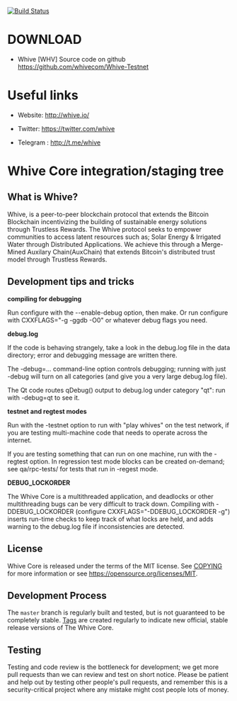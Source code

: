 [![Build Status](https://travis-ci.org/whivecom/Whive-Testnet.git.svg?branch=master)](https://travis-ci.org/whivecom/Whive-Testnet.git)


DOWNLOAD
========

* Whive [WHV] Source code on github https://github.com/whivecom/Whive-Testnet


Useful links
============

* Website:        http://whive.io/

* Twitter:        https://twitter.com/whive
* Telegram   :    http://t.me/whive


Whive Core integration/staging tree
=====================================

What is Whive?
----------------

Whive, is a peer-to-peer blockchain protocol that extends the Bitcoin Blockchain incentivizing the building of sustainable energy solutions through Trustless Rewards.
The Whive protocol seeks to empower communities to access latent resources such as; Solar Energy & Irrigated Water through Distributed Applications. 
We achieve this through a Merge-Mined Auxilary Chain(AuxChain) that extends Bitcoin's distributed trust model through Trustless Rewards. 

Development tips and tricks
----------------------------

**compiling for debugging**

Run configure with the --enable-debug option, then make. Or run configure with
CXXFLAGS="-g -ggdb -O0" or whatever debug flags you need.

**debug.log**

If the code is behaving strangely, take a look in the debug.log file in the data directory;
error and debugging message are written there.

The -debug=... command-line option controls debugging; running with just -debug will turn
on all categories (and give you a very large debug.log file).

The Qt code routes qDebug() output to debug.log under category "qt": run with -debug=qt
to see it.

**testnet and regtest modes**

Run with the -testnet option to run with "play whives" on the test network, if you
are testing multi-machine code that needs to operate across the internet.

If you are testing something that can run on one machine, run with the -regtest option.
In regression test mode blocks can be created on-demand; see qa/rpc-tests/ for tests
that run in -regest mode.

**DEBUG_LOCKORDER**

The Whive Core is a multithreaded application, and deadlocks or other multithreading bugs
can be very difficult to track down. Compiling with -DDEBUG_LOCKORDER (configure
CXXFLAGS="-DDEBUG_LOCKORDER -g") inserts run-time checks to keep track of what locks
are held, and adds warning to the debug.log file if inconsistencies are detected.


License
-------

Whive Core is released under the terms of the MIT license. See [COPYING](COPYING) for more
information or see https://opensource.org/licenses/MIT.

Development Process
-------------------

The `master` branch is regularly built and tested, but is not guaranteed to be
completely stable. [Tags](https://github.com/whive/whive-core/tags) are created
regularly to indicate new official, stable release versions of The Whive Core.

Testing
-------

Testing and code review is the bottleneck for development; we get more pull
requests than we can review and test on short notice. Please be patient and help out by testing
other people's pull requests, and remember this is a security-critical project where any mistake might cost people
lots of money.


